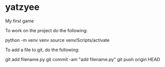 # yatzyee
My first game

To work on the project do the following:

python -m venv venv
source venv/Scripts/activate

To add a file to git, do the following:

git add filename.py
git commit -am "add filename.py"
git push origin HEAD